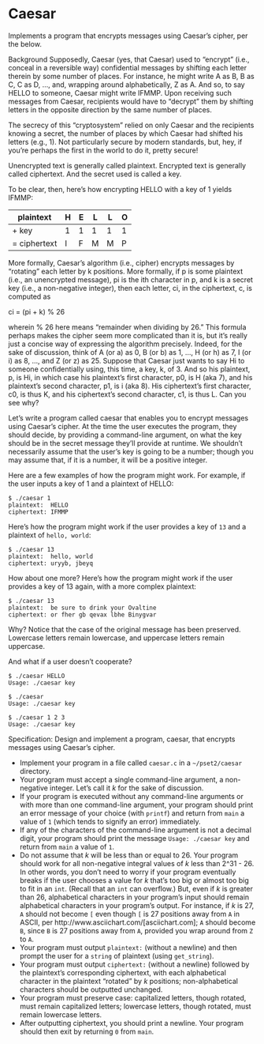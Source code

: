 # Caesar
Implements a program that encrypts messages using Caesar’s cipher, per the below.


Background
Supposedly, Caesar (yes, that Caesar) used to “encrypt” (i.e., conceal in a reversible way) confidential messages by shifting each letter therein by some number of places. For instance, he might write A as B, B as C, C as D, …, and, wrapping around alphabetically, Z as A. And so, to say HELLO to someone, Caesar might write IFMMP. Upon receiving such messages from Caesar, recipients would have to “decrypt” them by shifting letters in the opposite direction by the same number of places.

The secrecy of this “cryptosystem” relied on only Caesar and the recipients knowing a secret, the number of places by which Caesar had shifted his letters (e.g., 1). Not particularly secure by modern standards, but, hey, if you’re perhaps the first in the world to do it, pretty secure!

Unencrypted text is generally called plaintext. Encrypted text is generally called ciphertext. And the secret used is called a key.

To be clear, then, here’s how encrypting HELLO with a key of 1 yields IFMMP:

<table>
  <thead>
    <tr>
      <th>plaintext</th>
      <th>H</th>
      <th>E</th>
      <th>L</th>
      <th>L</th>
      <th>O</th>
    </tr>
  </thead>
  <tbody>
    <tr>
      <td>+ key</td>
      <td>1</td>
      <td>1</td>
      <td>1</td>
      <td>1</td>
      <td>1</td>
    </tr>
    <tr>
      <td>= ciphertext</td>
      <td>I</td>
      <td>F</td>
      <td>M</td>
      <td>M</td>
      <td>P</td>
    </tr>
  </tbody>
</table>
More formally, Caesar’s algorithm (i.e., cipher) encrypts messages by “rotating” each letter by k positions. More formally, if p is some plaintext (i.e., an unencrypted message), pi is the ith character in p, and k is a secret key (i.e., a non-negative integer), then each letter, ci, in the ciphertext, c, is computed as

ci = (pi + k) % 26

wherein % 26 here means “remainder when dividing by 26.” This formula perhaps makes the cipher seem more complicated than it is, but it’s really just a concise way of expressing the algorithm precisely. Indeed, for the sake of discussion, think of A (or a) as 0, B (or b) as 1, …, H (or h) as 7, I (or i) as 8, …, and Z (or z) as 25. Suppose that Caesar just wants to say Hi to someone confidentially using, this time, a key, k, of 3. And so his plaintext, p, is Hi, in which case his plaintext’s first character, p0, is H (aka 7), and his plaintext’s second character, p1, is i (aka 8). His ciphertext’s first character, c0, is thus K, and his ciphertext’s second character, c1, is thus L. Can you see why?

Let’s write a program called caesar that enables you to encrypt messages using Caesar’s cipher. At the time the user executes the program, they should decide, by providing a command-line argument, on what the key should be in the secret message they’ll provide at runtime. We shouldn’t necessarily assume that the user’s key is going to be a number; though you may assume that, if it is a number, it will be a positive integer.

Here are a few examples of how the program might work. For example, if the user inputs a key of 1 and a plaintext of HELLO:

<pre class="highlight"><code>$ ./caesar 1
plaintext:  HELLO
ciphertext: IFMMP
</code></pre>

<p>Here’s how the program might work if the user provides a key of <code class="highlighter-rouge">13</code> and a plaintext of <code class="highlighter-rouge">hello, world</code>:</p>

<pre class="highlight"><code>$ ./caesar 13
plaintext:  hello, world
ciphertext: uryyb, jbeyq
</code></pre>

How about one more? Here’s how the program might work if the user provides a key of 13 again, with a more complex plaintext:


<pre class="highlight"><code>$ ./caesar 13
plaintext:  be sure to drink your Ovaltine
ciphertext: or fher gb qevax lbhe Binygvar
</code></pre>

Why?
Notice that the case of the original message has been preserved. Lowercase letters remain lowercase, and uppercase letters remain uppercase.

And what if a user doesn’t cooperate?

<pre class="highlight"><code>$ ./caesar HELLO
Usage: ./caesar key
</code></pre>

<pre class="highlight"><code>$ ./caesar
Usage: ./caesar key
</code></pre>

<pre class="highlight"><code>$ ./caesar 1 2 3
Usage: ./caesar key
</code></pre>

Specification: 
Design and implement a program, caesar, that encrypts messages using Caesar’s cipher.

<ul class="fa-ul">
  <li data-marker="*"><span class="fa-li"><i class="fas fa-circle"></i></span>Implement your program in a file called <code class="highlighter-rouge">caesar.c</code> in a <code class="highlighter-rouge">~/pset2/caesar</code> directory.</li>
  <li data-marker="*"><span class="fa-li"><i class="fas fa-circle"></i></span>Your program must accept a single command-line argument, a non-negative integer. Let’s call it <em>k</em> for the sake of discussion.</li>
  <li data-marker="*"><span class="fa-li"><i class="fas fa-circle"></i></span>If your program is executed without any command-line arguments or with more than one command-line argument, your program should print an error message of your choice (with <code class="highlighter-rouge">printf</code>) and return from <code class="highlighter-rouge">main</code> a value of <code class="highlighter-rouge">1</code> (which tends to signify an error) immediately.</li>
  <li data-marker="*"><span class="fa-li"><i class="fas fa-circle"></i></span>If any of the characters of the command-line argument is not a decimal digit, your program should print the message <code class="highlighter-rouge">Usage: ./caesar key</code> and return from <code class="highlighter-rouge">main</code> a value of <code class="highlighter-rouge">1</code>.</li>
  <li data-marker="*"><span class="fa-li"><i class="fas fa-circle"></i></span>Do not assume that <em>k</em> will be less than or equal to 26. Your program should work for all non-negative integral values of <em>k</em> less than 2^31 - 26. In other words, you don’t need to worry if your program eventually breaks if the user chooses a value for <em>k</em> that’s too big or almost too big to fit in an <code class="highlighter-rouge">int</code>. (Recall that an <code class="highlighter-rouge">int</code> can overflow.) But, even if <em>k</em> is greater than 26, alphabetical characters in your program’s input should remain alphabetical characters in your program’s output. For instance, if <em>k</em> is 27, <code class="highlighter-rouge">A</code> should not become <code class="highlighter-rouge">[</code> even though <code class="highlighter-rouge">[</code> is 27 positions away from <code class="highlighter-rouge">A</code> in ASCII, per http://www.asciichart.com/[asciichart.com]; <code class="highlighter-rouge">A</code> should become <code class="highlighter-rouge">B</code>, since <code class="highlighter-rouge">B</code> is 27 positions away from <code class="highlighter-rouge">A</code>, provided you wrap around from <code class="highlighter-rouge">Z</code> to <code class="highlighter-rouge">A</code>.</li>
  <li data-marker="*"><span class="fa-li"><i class="fas fa-circle"></i></span>Your program must output <code class="highlighter-rouge">plaintext:</code> (without a newline) and then prompt the user for a <code class="highlighter-rouge">string</code> of plaintext (using <code class="highlighter-rouge">get_string</code>).</li>
  <li data-marker="*"><span class="fa-li"><i class="fas fa-circle"></i></span>Your program must output <code class="highlighter-rouge">ciphertext:</code> (without a newline) followed by the plaintext’s corresponding ciphertext, with each alphabetical character in the plaintext “rotated” by <em>k</em> positions; non-alphabetical characters should be outputted unchanged.</li>
  <li data-marker="*"><span class="fa-li"><i class="fas fa-circle"></i></span>Your program must preserve case: capitalized letters, though rotated, must remain capitalized letters; lowercase letters, though rotated, must remain lowercase letters.</li>
  <li data-marker="*"><span class="fa-li"><i class="fas fa-circle"></i></span>After outputting ciphertext, you should print a newline. Your program should then exit by returning <code class="highlighter-rouge">0</code> from <code class="highlighter-rouge">main</code>.</li>
</ul>
